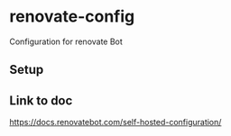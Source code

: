 # renovate-config
Configuration for renovate Bot

## Setup



## Link to doc
https://docs.renovatebot.com/self-hosted-configuration/